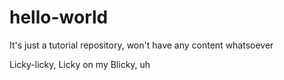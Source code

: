 # hello-world
It's just a tutorial repository, won't have any content whatsoever

Licky-licky, Licky on my Blicky, uh

